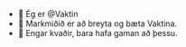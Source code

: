 - 👋 Ég er @Vaktin
- 👀 Markmiðið er að breyta og bæta Vaktina.
- 🌱 Engar kvaðir, bara hafa gaman að þessu.


<!---
Vaktin/Vaktin is a ✨ special ✨ repository because its `README.md` (this file) appears on your GitHub profile.
You can click the Preview link to take a look at your changes.
--->
